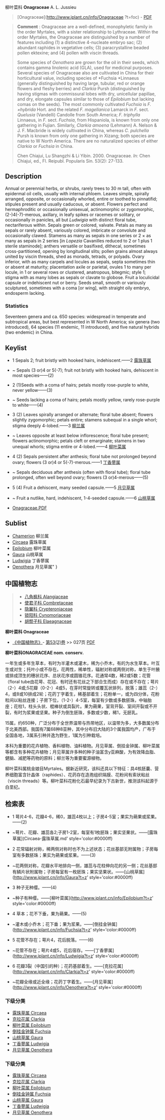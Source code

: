 柳叶菜科 **Onagraceae** A. L. Jussieu

> [Onagraceae](http://www.iplant.cn/info/Onagraceae ?t=foc) - [PDF](http://iplant.cn/foc/pdf/Onagraceae.pdf)

> **Comment** : 
> Onagraceae are a well-defined, monophyletic family in the order Myrtales, with a sister relationship to Lythraceae. Within the order Myrtales, the Onagraceae are distinguished by a number of features including (1) a distinctive 4-nucleate embryo sac; (2) abundant raphides in vegetative cells; (3) paracrystalline beaded pollen ektexine; and (4) pollen with viscin threads.
>
> Some species of *Oenothera* are grown for the oil in their seeds, which contains gamma linolenic acid (GLA), used for medicinal purposes. Several species of Onagraceae also are cultivated in China for their horticultural value, including species of *Fuchsia *Linnaeus (generally distinguished by having large, tubular, red or orange flowers and fleshy berries) and *Clarkia* Pursh (distinguished by having stigmas with commissural lobes with dry, unicellular papillae, and dry, elongate capsules similar to those of *Epilobium* but lacking comas on the seeds). The most commonly cultivated *Fuchsia* is *F. ×hybrida* Hort. and the related *F. magellanica* Lamarck in *F.* sect. *Quelusia* (Vandelli) Candolle from South America; *F. triphylla* Linnaeus, in *F.* sect. *Fuchsia*, from Hispaniola, is known from only one gathering in Fujian. Similarly, *Clarkia amoena* (Lehmann) A. Nelson & J. F. Macbride is widely cultivated in China, whereas *C. pulchella* Pursh is known from only one gathering in Xizang; both species are native to W North America. There are no naturalized species of either *Clarkia* or *Fuchsia* in China.
>
> Chen Chiajui, Lu Shangzhi & Li Yibin. 2000. Onagraceae. *In:* Chen Chiajui, ed., Fl. Reipubl. Popularis Sin. 53(2): 27-133.

## Description

Annual or perennial herbs, or shrubs, rarely trees to 30 m tall, often with epidermal oil cells, usually with internal phloem. Leaves simple, spirally arranged, opposite, or occasionally whorled, entire or toothed to pinnatifid; stipules present and usually caducous, or absent. Flowers perfect and hermaphroditic or occasionally unisexual, actinomorphic or zygomorphic, (2-)4(-7)-merous, axillary, in leafy spikes or racemes or solitary, or occasionally in panicles, all but *Ludwigia* with distinct floral tube, nectariferous within. Sepals green or colored, valvate. Petals as many as sepals or rarely absent, variously colored, imbricate or convolute and occasionally clawed. Stamens as many as sepals in one series or 2 × as many as sepals in 2 series [in *Lopezia* Cavanilles reduced to 2 or 1 plus 1 sterile staminode]; anthers versatile or basifixed, dithecal, sometimes cross-partitioned, opening by longitudinal slits; pollen grains almost always united by viscin threads, shed as monads, tetrads, or polyads. Ovary inferior, with as many carpels and locules as sepals, septa sometimes thin or absent at maturity; placentation axile or parietal, ovules 1 to many per locule, in 1 or several rows or clustered, anatropous, bitegmic; style 1; stigma with as many lobes as sepals or clavate to globose. Fruit a loculicidal capsule or indehiscent nut or berry. Seeds small, smooth or variously sculptured, sometimes with a coma [or wing], with straight oily embryo, endosperm lacking.

### Statistics
Seventeen genera and ca. 650 species: widespread in temperate and subtropical areas, but best represented in W North America; six genera (two introduced), 64 species (11 endemic, 11 introduced), and five natural hybrids (two endemic) in China.

## Keylist

* 1 Sepals 2; fruit bristly with hooked hairs, indehiscent.——2  [露珠草属](http://www.iplant.cn/info/Circaea?t=foc)
* ~ Sepals (3 or)4 or 5(-7); fruit not bristly with hooked hairs, dehiscent in most species——(2)

* 2 (1)Seeds with a coma of hairs; petals mostly rose-purple to white, never yellow——(3)
* ~ Seeds lacking a coma of hairs; petals mostly yellow, rarely rose-purple to white——(4)

* 3 (2) Leaves spirally arranged or alternate; floral tube absent; flowers slightly zygomorphic; petals entire; stamens subequal in a single whorl; stigma deeply 4-lobed.——3  [柳兰属](http://www.iplant.cn/info/Chamerion?t=foc)
* ~ Leaves opposite at least below inflorescence; floral tube present; flowers actinomorphic; petals cleft or emarginate; stamens in two unequal whorls; stigma entire or 4-lobed.——4  [柳叶菜属](http://www.iplant.cn/info/Epilobium?t=foc)

* 4 (2) Sepals persistent after anthesis; floral tube not prolonged beyond ovary; flowers (3 or)4 or 5(-7)-merous.——1  [丁香蓼属](http://www.iplant.cn/info/Ludwigia?t=foc)
* ~ Sepals deciduous after anthesis (often with floral tube); floral tube prolonged, often well beyond ovary; flowers (3 or)4-merous——(5)

* 5 (4) Fruit a dehiscent, many seeded capsule.——5  [月见草属](http://www.iplant.cn/info/Oenothera?t=foc)
* ~ Fruit a nutlike, hard, indehiscent, 1-4-seeded capsule.——6  [山桃草属](http://www.iplant.cn/info/Gaura?t=foc)

* [Onagraceae.PDF](http://iplant.cn/foc/pdf/Onagraceae.pdf)

## Sublist

* [Chamerion](http://www.iplant.cn/info/Chamerion?t=foc)
 柳兰属
* [Circaea](http://www.iplant.cn/info/Circaea?t=foc)
 露珠草属
* [Epilobium](http://www.iplant.cn/info/Epilobium?t=foc)
 柳叶菜属
* [Gaura](http://www.iplant.cn/info/Gaura?t=foc)
 山桃草属
* [Ludwigia](http://www.iplant.cn/info/Ludwigia?t=foc)
 丁香蓼属
* [Oenothera](http://www.iplant.cn/info/Oenothera?t=foc) 月见草属"
}

## 中国植物志

> * [八角枫科  Alangiaceae](Alangiaceae-八角枫科.md)
> * [使君子科  Combretaceae](http://www.iplant.cn/info/Combretaceae?t=z)
> * [隐翼科  Crypteroniaceae](http://www.iplant.cn/info/Crypteroniaceae?t=z)
> * [锁阳科  Cynomoriaceae](http://www.iplant.cn/info/Cynomoriaceae?t=z)
> * [胡颓子科  Elaeagnaceae](http://www.iplant.cn/info/Elaeagnaceae?t=z)

**柳叶菜科 Onagraceae**

* [《中国植物志》](http://www.iplant.cn/frps)- [第53(2)卷](http://www.iplant.cn/frps/vol/53(2)) >> 027页 [PDF](http://www.iplant.cn/frps/pdf/53(2)/027z.pdf)

**柳叶菜科ONAGRACEAE nom. conserv.**

一年生或多年生草本，有时为半灌木或灌木，稀为小乔木，有的为水生草本。叶互生或对生；托叶小或不存在。花两性，稀单性，辐射对称或两侧对称，单生于叶腋或排成顶生的穗状花序、总状花序或圆锥花序。花通常4数，稀2或5数；花管（floral tube由花萼、花冠、有时还有花丝之下部合生而成）存在或不存在；萼片（2-）4或;5花瓣（0-2-）4或5，在芽时常旋转或覆瓦状排列，脱落；雄蕊（2-）4，或8或10排成2轮；花药丁字着生，稀基部着生；花粉单一，或为四分体，花粉粒间以粘丝连接；子房下位，（1-2-）4-5室，每室有少数或多数胚珠，中轴胎座；花柱1，柱头头状、棍棒状或具裂片。果为蒴果，室背开裂、室间开裂或不开裂，有时为浆果或坚果。种子为倒生胚珠，多数或少数，稀1，无胚乳。

15属，约650种，广泛分布于全世界温带与热带地区，以温带为多，大多数属分布于北美西部。我国有7属68种8亚种，其中分布旧大陆的3个属我国均产，广布于全国各地，3属系引种并逸为野生，1属为引种栽培。

本科为重要的花卉植物、香料植物、油料植物。月见草属、倒挂金钟属、柳叶菜属等都含有多种花卉植物；月见草属许多种的种子油富含y亚麻酸，为有效降血脂、健脑、减肥等药物的原料；柳兰等为重要蜜源植物。

柳叶菜科属桃金娘目Myrtales。据新近研究，该科还具以下特征：具4核胚囊、营养细胞富含针晶体（raphides）、花药存在造孢组织隔膜、花粉间有索状粘丝（viscin threads）等。柳叶菜科花粉化石最早纪录为下古新世，推测该科起源于白垩纪。

## 检索表

* 1 萼片4-6，花瓣4-6，稀0，雄蕊4枚以上；子房4-5室；果实为蒴果或浆果。——(2)
* ~萼片、花瓣、雄蕊各2;子房1-2室，每室有1枚胚珠；果实坚果状。——[露珠草属](Circaea-露珠草属.md'  style='color:#0000ff)

* 2 花常辐射对称，稀两侧对称时也不为上述状态；花丝基部无附属物；子房每室有多数胚珠；果实为蒴果或浆果。——(3)
* ~花两侧对称，花瓣水平地排向一侧，雄蕊与花柱伸向花的另一侧；花丝基部有鳞片状附属物；子房每室有一枚胚珠；果实坚果状。——[山桃草属](http://www.iplant.cn/info/Gaura?t=z'  style='color:#0000ff)

* 3 种子无种缨。——(4)
* ~种子有种缨。——[柳叶菜属](http://www.iplant.cn/info/Epilobium?t=z'  style='color:#0000ff)

* 4 草本；花不下垂，果为蒴果。——(5)
* ~灌木或小乔木；花下垂；果为浆果。——[倒挂金钟属](http://www.iplant.cn/info/Fuchsia?t=z'  style='color:#0000ff)

* 5 花管不存在；萼片4，花后脱落。——(6)
* ~花管不存在；萼片4或5，花后宿存。——[丁香蓼属](http://www.iplant.cn/info/Ludwigia?t=z'  style='color:#0000ff)

* 6 花瓣3裂（中国引的种）；花药基部着生。——[克拉花属](http://www.iplant.cn/info/Clarkia?t=z'  style='color:#0000ff)

* ~花瓣全缘或近全缘；花药丁字着生。——[月见草属](http://www.iplant.cn/info/Oenothera?t=z'  style='color:#0000ff)

### 下级分类
* [露珠草属  Circaea](Circaea-露珠草属.md)
* [克拉花属  Clarkia](http://www.iplant.cn/info/Clarkia?t=z)
* [柳叶菜属  Epilobium](http://www.iplant.cn/info/Epilobium?t=z)
* [倒挂金钟属  Fuchsia](http://www.iplant.cn/info/Fuchsia?t=z)
* [山桃草属  Gaura](http://www.iplant.cn/info/Gaura?t=z)
* [丁香蓼属  Ludwigia](http://www.iplant.cn/info/Ludwigia?t=z)
* [月见草属  Oenothera](http://www.iplant.cn/info/Oenothera?t=z)

### 下级分类
* [露珠草属  Circaea](http://iplant.cn/info/sp/Circaea?t=z)
* [克拉花属  Clarkia](http://iplant.cn/info/sp/Clarkia?t=z)
* [柳叶菜属  Epilobium](http://iplant.cn/info/sp/Epilobium?t=z)
* [倒挂金钟属  Fuchsia](http://iplant.cn/info/sp/Fuchsia?t=z)
* [山桃草属  Gaura](http://iplant.cn/info/sp/Gaura?t=z)
* [丁香蓼属  Ludwigia](http://iplant.cn/info/sp/Ludwigia?t=z)
* [月见草属  Oenothera](http://iplant.cn/info/sp/Oenothera?t=z)
